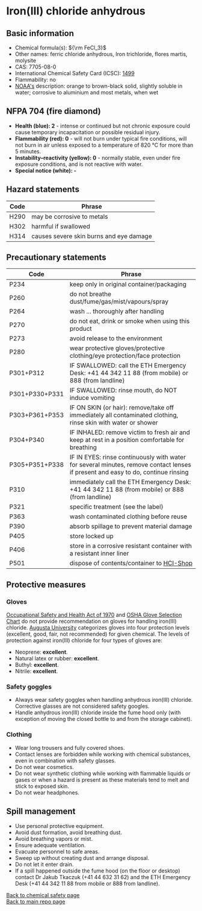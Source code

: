 # Iron(III) chloride anhydrous

## Basic information
- Chemical formula(s): ${\rm FeCl_3}$
- Other names: ferric chloride anhydrous, Iron trichloride, flores martis, molysite
- CAS: 7705-08-0
- International Chemical Safety Card (ICSC): [1499](https://inchem.org/documents/icsc/icsc/eics1499.htm)
- Flammability: no
- [NOAA's](https://cameochemicals.noaa.gov/chemical/8680) description: orange to brown-black solid, slightly soluble in water; corrosive to aluminium and most metals, when wet

## NFPA 704 (fire diamond)
- **Health (blue): 2** - intense or continued but not chronic exposure could cause temporary incapacitation or possible residual injury.
- **Flammability (red): 0** - will not burn under typical fire conditions, will not burn in air unless exposed to a temperature of 820 °C for more than 5 minutes.
- **Instability–reactivity (yellow): 0** - normally stable, even under fire exposure conditions, and is not reactive with water.
- **Special notice (white): -**

## Hazard statements
| Code | Phrase                                  |
| ---- | --------------------------------------- |
| H290 | may be corrosive to metals              |
| H302 | harmful if swallowed                    |
| H314 | causes severe skin burns and eye damage |

## Precautionary statements
| Code           | Phrase                                                                                                                           |
| -------------- | -------------------------------------------------------------------------------------------------------------------------------- |
| P234           | keep only in original container/packaging                                                                                        |
| P260           | do not breathe dust/fume/gas/mist/vapours/spray                                                                                  |
| P264           | wash ... thoroughly after handling                                                                                               |
| P270           | do not eat, drink or smoke when using this product                                                                               |
| P273           | avoid release to the environment                                                                                                 |
| P280           | wear protective gloves/protective clothing/eye protection/face protection                                                        |
| P301+P312      | IF SWALLOWED: call the ETH Emergency Desk: +41 44 342 11 88 (from mobile) or 888 (from landline)                                 |
| P301+P330+P331 | IF SWALLOWED: rinse mouth, do NOT induce vomiting                                                                                |
| P303+P361+P353 | IF ON SKIN (or hair): remove/take off immediately all contaminated clothing, rinse skin with water or shower                     |
| P304+P340      | IF INHALED: remove victim to fresh air and keep at rest in a position comfortable for breathing                                  |
| P305+P351+P338 | IF IN EYES: rinse continuously with water for several minutes, remove contact lenses if present and easy to do, continue rinsing |
| P310           | immediately call the ETH Emergency Desk: +41 44 342 11 88 (from mobile) or 888 (from landline)                                   |
| P321           | specific treatment (see the label)                                                                                               |
| P363           | wash contaminated clothing before reuse                                                                                          |
| P390           | absorb spillage to prevent material damage                                                                                       |
| P405           | store locked up                                                                                                                  |
| P406           | store in a corrosive resistant container with a resistant inner liner                                                            |
| P501           | dispose of contents/container to [HCI-Shop](https://hci-shop.ethz.ch/en/)                                                        |

## Protective measures

### Gloves
[Occupational Safety and Health Act of 1970](https://www.osha.gov/sites/default/files/publications/osha3151.pdf) and [OSHA Glove Selection Chart](https://safety.fsu.edu/safety_manual/OSHA%20Glove%20Selection%20Chart.pdf) do not provide recommendation on gloves for handling iron(III) chloride. [Augusta University](https://www.augusta.edu/services/ehs/chemsafe/PDF%20files/gloveselechart.pdf) categorizes gloves into four protection levels (excellent, good, fair, not recommended) for given chemical. The levels of protection against iron(III) chloride for four types of gloves are:

- Neoprene: **excellent**.
- Natural latex or rubber: **excellent**.
- Buthyl: **excellent**.
- Nitrile: **excellent**.

### Safety goggles
- Always wear safety goggles when handling anhydrous iron(III) chloride. Corrective glasses are not considered safety googles.
- Handle anhydrous iron(III) chloride inside the fume hood only (with exception of moving the closed bottle to and from the storage cabinet).

### Clothing
- Wear long trousers and fully covered shoes.
- Contact lenses are forbidden while working with chemical substances, even in combination with safety glasses.
- Do not wear cosmetics.
- Do not wear synthetic clothing while working with flammable liquids or gases or when a hazard is present as these materials tend to melt and stick to exposed skin.
- Do not wear headphones.

## Spill management
- Use personal protective equipment.
- Avoid dust formation, avoid breathing dust.
- Avoid breathing vapors or mist.
- Ensure adequate ventilation.
- Evacuate personnel to safe areas.
- Sweep up without creating dust and arrange disposal.
- Do not let it enter drain.
- If a spill happened outside the fume hood (on the floor or desktop) contact Dr Jakub Tkaczuk (+41 44 632 31 62) and the ETH Emergency Desk (+41 44 342 11 88 from mobile or 888 from landline).

[Back to chemical safety page](https://github.com/Global-Health-Engineering/group-safety/tree/main/02-chemical-safety)  
[Back to main repo page](https://github.com/Global-Health-Engineering/group-safety)
